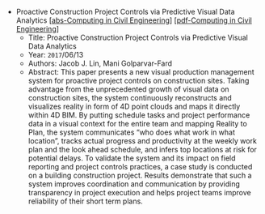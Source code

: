 * Proactive Construction Project Controls via Predictive Visual Data Analytics
    [[abs-Computing in Civil Engineering](https://ascelibrary.org/doi/10.1061/9780784480830.019)]
    [[pdf-Computing in Civil Engineering](https://ascelibrary.org/doi/epdf/10.1061/9780784480830.019)]
    * Title: Proactive Construction Project Controls via Predictive Visual Data Analytics
    * Year: `2017`/06/13
    * Authors: Jacob J. Lin, Mani Golparvar-Fard
    * Abstract: This paper presents a new visual production management system for proactive project controls on construction sites. Taking advantage from the unprecedented growth of visual data on construction sites, the system continuously reconstructs and visualizes reality in form of 4D point clouds and maps it directly within 4D BIM. By putting schedule tasks and project performance data in a visual context for the entire team and mapping Reality to Plan, the system communicates “who does what work in what location”, tracks actual progress and productivity at the weekly work plan and the look ahead schedule, and infers top locations at risk for potential delays. To validate the system and its impact on field reporting and project controls practices, a case study is conducted on a building construction project. Results demonstrate that such a system improves coordination and communication by providing transparency in project execution and helps project teams improve reliability of their short term plans.
